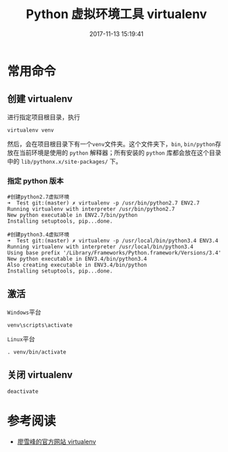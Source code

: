 ﻿---
title: Python 虚拟环境工具 virtualenv
date: 2017-11-13 15:19:41
description: Python 虚拟环境工具 virtualenv 相关命令及参考阅读
tags:
categories:
- Python
copyright: false
---

# 常用命令

## 创建 virtualenv
进行指定项目根目录，执行

```
virtualenv venv
```
然后，会在项目根目录下有一个`venv`文件夹。这个文件夹下，`bin`, `bin/python`存放在当前环境是使用的 `python` 解释器；所有安装的 `python` 库都会放在这个目录中的 `lib/pythonx.x/site-packages/` 下。

### 指定 python 版本
```
#创建python2.7虚拟环境
➜  Test git:(master) ✗ virtualenv -p /usr/bin/python2.7 ENV2.7
Running virtualenv with interpreter /usr/bin/python2.7
New python executable in ENV2.7/bin/python
Installing setuptools, pip...done.
```

```
#创建python3.4虚拟环境
➜  Test git:(master) ✗ virtualenv -p /usr/local/bin/python3.4 ENV3.4
Running virtualenv with interpreter /usr/local/bin/python3.4
Using base prefix '/Library/Frameworks/Python.framework/Versions/3.4'
New python executable in ENV3.4/bin/python3.4
Also creating executable in ENV3.4/bin/python
Installing setuptools, pip...done.
```

## 激活
`Windows`平台
```
venv\scripts\activate
```

`Linux`平台
```
. venv/bin/activate
```

## 关闭 virtualenv
```
deactivate
```


# 参考阅读

- [廖雪峰的官方网站 virtualenv](https://www.liaoxuefeng.com/wiki/0014316089557264a6b348958f449949df42a6d3a2e542c000/001432712108300322c61f256c74803b43bfd65c6f8d0d0000)




